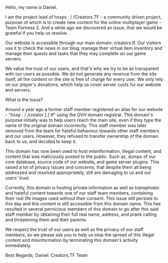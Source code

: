 Hello, my name is Daniel.

 I am the project lead of hxxpx : / /Creators.TF - a community driven project, purpose of which is to create new content for the online multiplayer game - Team Fortress 2. And a while ago we discovered an issue, that we would be grateful if you help us resolve.

 Our website is accessible through our main domain: creators.tf. Our visitors use it to check the news in our blog, manage their virtual item inventory and manage their quests and tasks that they may complete on our game servers.

 We value the trust of our users, and that's why we try to be as transparent with our users as possible. We do not generate any revenue from the site itself, all the content on the site is free of charge for every user. We only rely on our player's donations, which help us cover server costs for our website and servers.

 What is the issue?

 Around a year ago a former staff member registered an alias for our website - "hxxp : / /creator [.] tf" using the OVH domain registrar. This domain's purpose initially was to help users reach the main site, even if they type the name of the original domain incorrectly. This staff member was later removed from the team for hateful behaviour towards other staff members and our users. However, they refused to transfer ownership of the domain back to us, and decided to keep it.

 This domain has now been used to host misinformation, illegal content, and content that was maliciously posted to the public. Such as, dumps of our core database, source code of our website, and game server plugins. This raised a lot of privacy issues and concerns, that despite them all being addressed and resolved appropriately, still are damaging to us and our users' trust.

 Currently, this domain is hosting private information as well as transphobic and hateful content towards one of our staff team members, containing their real life images used without their consent. This issue still persists to this day and this content is still accessible from this domain name. This has resulted in several pernicious members of this domain to go after this said staff member by obtaining their full real name, address, and prank calling and threatening them and their parents.

 We respect the trust of our users as well as the privacy of our staff members, so we please ask you to help us stop the spread of this illegal content and misinformation by terminating this domain's activity immediately.

 Best Regards, Daniel.
 Creators.TF Team

